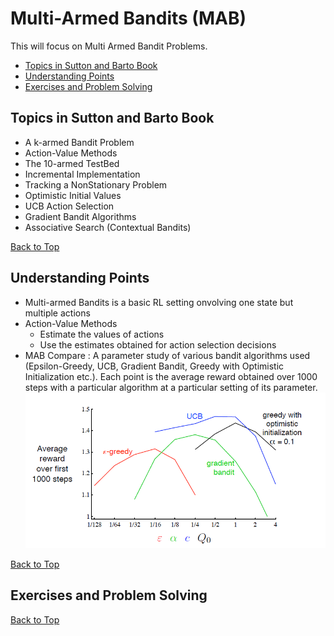# Multi-Armed Bandits (MAB)
This will focus on Multi Armed Bandit Problems.

- [Topics in Sutton and Barto Book](https://github.com/kkm24132/ReinforcementLearning/blob/main/02_MAB/ReadMe.md#topics-in-sutton-and-barto-book)
- [Understanding Points](https://github.com/kkm24132/ReinforcementLearning/blob/main/02_MAB/ReadMe.md#understanding-points)
- [Exercises and Problem Solving](https://github.com/kkm24132/ReinforcementLearning/blob/main/02_MAB/ReadMe.md#exercises-and-problem-solving)


## Topics in Sutton and Barto Book
- A k-armed Bandit Problem
- Action-Value Methods
- The 10-armed TestBed
- Incremental Implementation
- Tracking a NonStationary Problem
- Optimistic Initial Values
- UCB Action Selection
- Gradient Bandit Algorithms
- Associative Search (Contextual Bandits)

[Back to Top](https://github.com/kkm24132/ReinforcementLearning/blob/main/02_MAB/ReadMe.md#contents-multi-armed-bandits-mab)

## Understanding Points
- Multi-armed Bandits is a basic RL setting onvolving one state but multiple actions
- Action-Value Methods
  - Estimate the values of actions
  - Use the estimates obtained for action selection decisions
- MAB Compare : A parameter study of various bandit algorithms used (Epsilon-Greedy, UCB, Gradient Bandit, Greedy with Optimistic Initialization etc.). Each point is the average reward obtained over 1000 steps with a particular algorithm at a particular setting of its parameter.
![MAB Compare](https://github.com/kkm24132/ReinforcementLearning/blob/main/02_MAB/MAB_Compare.png)

[Back to Top](https://github.com/kkm24132/ReinforcementLearning/blob/main/02_MAB/ReadMe.md#contents-multi-armed-bandits-mab)

## Exercises and Problem Solving


[Back to Top](https://github.com/kkm24132/ReinforcementLearning/blob/main/02_MAB/ReadMe.md#contents-multi-armed-bandits-mab)
